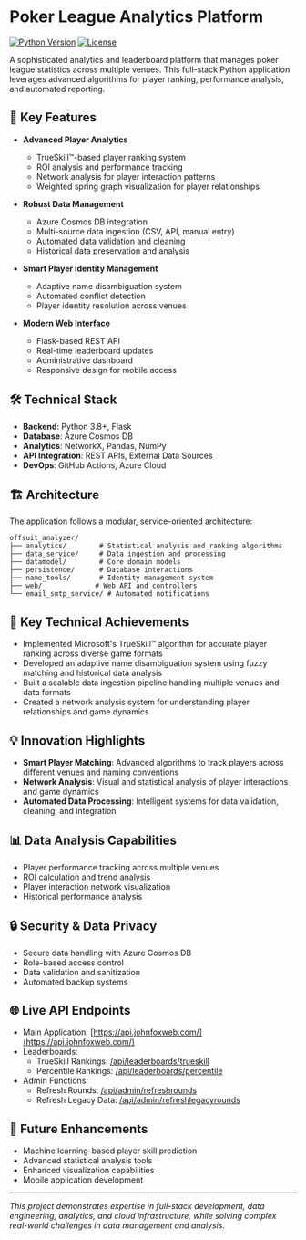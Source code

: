 # Poker League Analytics Platform

[![Python Version](https://img.shields.io/badge/python-3.8+-blue.svg)](https://www.python.org/downloads/)
[![License](https://img.shields.io/badge/license-MIT-green.svg)](LICENSE)

A sophisticated analytics and leaderboard platform that manages poker league statistics across multiple venues. This full-stack Python application leverages advanced algorithms for player ranking, performance analysis, and automated reporting.

## 🚀 Key Features

- **Advanced Player Analytics**
  - TrueSkill™-based player ranking system
  - ROI analysis and performance tracking
  - Network analysis for player interaction patterns
  - Weighted spring graph visualization for player relationships

- **Robust Data Management**
  - Azure Cosmos DB integration
  - Multi-source data ingestion (CSV, API, manual entry)
  - Automated data validation and cleaning
  - Historical data preservation and analysis

- **Smart Player Identity Management**
  - Adaptive name disambiguation system
  - Automated conflict detection
  - Player identity resolution across venues

- **Modern Web Interface**
  - Flask-based REST API
  - Real-time leaderboard updates
  - Administrative dashboard
  - Responsive design for mobile access

## 🛠 Technical Stack

- **Backend**: Python 3.8+, Flask
- **Database**: Azure Cosmos DB
- **Analytics**: NetworkX, Pandas, NumPy
- **API Integration**: REST APIs, External Data Sources
- **DevOps**: GitHub Actions, Azure Cloud

## 🏗 Architecture

The application follows a modular, service-oriented architecture:

```
offsuit_analyzer/
├── analytics/        # Statistical analysis and ranking algorithms
├── data_service/     # Data ingestion and processing
├── datamodel/        # Core domain models
├── persistence/      # Database interactions
├── name_tools/       # Identity management system
├── web/             # Web API and controllers
└── email_smtp_service/ # Automated notifications
```

## 🎯 Key Technical Achievements

- Implemented Microsoft's TrueSkill™ algorithm for accurate player ranking across diverse game formats
- Developed an adaptive name disambiguation system using fuzzy matching and historical data analysis
- Built a scalable data ingestion pipeline handling multiple venues and data formats
- Created a network analysis system for understanding player relationships and game dynamics

## 💡 Innovation Highlights

- **Smart Player Matching**: Advanced algorithms to track players across different venues and naming conventions
- **Network Analysis**: Visual and statistical analysis of player interactions and game dynamics
- **Automated Data Processing**: Intelligent systems for data validation, cleaning, and integration

## 📊 Data Analysis Capabilities

- Player performance tracking across multiple venues
- ROI calculation and trend analysis
- Player interaction network visualization
- Historical performance analysis

## 🔒 Security & Data Privacy

- Secure data handling with Azure Cosmos DB
- Role-based access control
- Data validation and sanitization
- Automated backup systems

## 🌐 Live API Endpoints

- Main Application: [https://api.johnfoxweb.com/](https://api.johnfoxweb.com/)
- Leaderboards:
  - TrueSkill Rankings: [/api/leaderboards/trueskill](https://api.johnfoxweb.com/api/leaderboards/trueskill)
  - Percentile Rankings: [/api/leaderboards/percentile](https://api.johnfoxweb.com/api/leaderboards/percentile)
- Admin Functions:
  - Refresh Rounds: [/api/admin/refreshrounds](https://api.johnfoxweb.com/api/admin/refreshrounds)
  - Refresh Legacy Data: [/api/admin/refreshlegacyrounds](https://api.johnfoxweb.com/api/admin/refreshlegacyrounds)

## 🚧 Future Enhancements

- Machine learning-based player skill prediction
- Advanced statistical analysis tools
- Enhanced visualization capabilities
- Mobile application development

---

*This project demonstrates expertise in full-stack development, data engineering, analytics, and cloud infrastructure, while solving complex real-world challenges in data management and analysis.*

